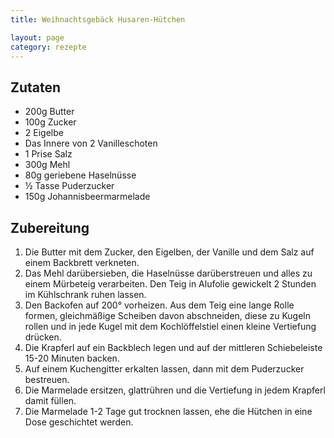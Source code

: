 ```yaml
---
title: Weihnachtsgebäck Husaren-Hütchen

layout: page
category: rezepte
---
```


Zutaten
-------
- 200g Butter
- 100g Zucker
- 2 Eigelbe
- Das Innere von 2 Vanilleschoten
- 1 Prise Salz
- 300g Mehl
- 80g geriebene Haselnüsse
- ½ Tasse Puderzucker
- 150g Johannisbeermarmelade

Zubereitung
-----------
1. Die Butter mit dem Zucker, den Eigelben, der Vanille und dem Salz auf einem Backbrett verkneten.
2. Das Mehl darübersieben, die Haselnüsse darüberstreuen und alles zu einem Mürbeteig verarbeiten. Den Teig in Alufolie gewickelt 2 Stunden im Kühlschrank ruhen lassen.
3. Den Backofen auf 200° vorheizen. Aus dem Teig eine lange Rolle formen, gleichmäßige Scheiben davon abschneiden, diese zu Kugeln rollen und in jede Kugel mit dem Kochlöffelstiel einen kleine Vertiefung drücken.
4. Die Krapferl auf ein Backblech legen und auf der mittleren Schiebeleiste 15-20 Minuten backen.
5. Auf einem Kuchengitter erkalten lassen, dann mit dem Puderzucker bestreuen.
6. Die Marmelade ersitzen, glattrühren und die Vertiefung in jedem Krapferl damit füllen.
7. Die Marmelade 1-2 Tage gut trocknen lassen, ehe die Hütchen in eine Dose geschichtet werden.
